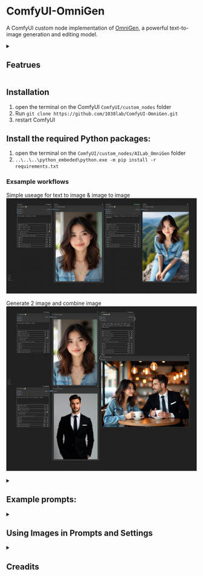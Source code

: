 # ComfyUI-OmniGen

A ComfyUI custom node implementation of [OmniGen](https://github.com/VectorSpaceLab/OmniGen), a powerful text-to-image generation and editing model.

<details>
<summary><h2>Featrues</h2></summary>
  
- Text-to-Image Generation
- Image Editing
- Support for Multiple Input Images
- Memory Optimization Options
- Flexible Image Size Control
</details>

## Installation
  1. open the terminal on the ComfyUI `ComfyUI/custom_nodes` folder
  2. Run `git clone https://github.com/1038lab/ComfyUI-OmniGen.git`
  3. restart ComfyUI

## Install the required Python packages:
  1. open the terminal on the `ComfyUI/custom_nodes/AILab_OmniGen` folder
  2. `..\..\..\python_embeded\python.exe -m pip install -r requirements.txt`

### Exsample workflows
Simple useage for text to image & image to image
![Simple useage for text to image & image to image](/Examples/omnigen_1.png)

Generate 2 image and combine image
![Simple useage for text to image & image to image](/Examples/omnigen_2a.png)


<details>
<summary><h2>Example prompts:</h2></summary>
  
| Prompt | Image_1 | Image_2 | Image_3 | Output |
| ------ | ------ | ------ | ------ | ------ |
| 20yo woman looking at viewer |  |  |  | <img src="/Examples/imgs/wm1.png" width="125"> |
| Transform `image_1` into an oil painting | <img src="/Examples/imgs/wm1.png" width="100"> |  |  | <img src="/Examples/imgs/wm1op.png" width="125"> |
| Transform `image_2` into an Anime | <img src="/Examples/imgs/m1.png" width="100"> |  |  | <img src="/Examples/imgs/m1a.png" width="125"> |
| the girl in `image_1` sitting on rock on top of the mountain. | <img src="/Examples/imgs/wm1.png" width="100"> |  |  | <img src="/Examples/imgs/wm1mt.png" width="125"> |
| A woman from `image_1` and a man from `image_2` are sitting across from each other at a cozy coffee shop, each holding a cup of coffee and engaging in conversation. | <img src="/Examples/imgs/wm1.png" width="100"> | <img src="/Examples/imgs/m1.png" width="100"> |  | <img src="/Examples/imgs/cs.png" width="300"> |
| Combine `image1` and `image2` in anime style. | <img src="/Examples/imgs/wm1.png" width="100"> | <img src="/Examples/imgs/m1.png" width="100"> |  | <img src="/Examples/imgs/anime.png" width="300"> |
</details>
<details>
<summary><h2>Using Images in Prompts and Settings</h2></summary>
  
You can reference input images in your prompt using either format:
- `<img><|image_1|>`,`</img><img><|image_2|></img>`,`<img><|image_3|></img>`
- `image_1`, `image_2`, `image_3`
- `image1`, `image2`, `image3`

## Usage
The node will automatically download required files on first use:
- OmniGen code from GitHub
- Model weights from Hugging Face (Shitao/OmniGen-v1)
  
### Input Parameters
- `prompt`: Text description of the desired image
- `num_inference_steps`: Number of denoising steps (default: 50)
- `guidance_scale`: Text guidance scale (default: 2.5)
- `img_guidance_scale`: Image guidance scale (default: 1.6)
- `max_input_image_size`: Maximum size for input images (default: 1024)
- `width/height`: Output image dimensions (default: 1024x1024)
- `seed`: Random seed for reproducibility

### Memory Optimization Options
- `separate_cfg_infer`: Separate inference process for different guidance (default: True)
- `offload_model`: Offload model to CPU to reduce memory usage (default: True)
- `use_input_image_size_as_output`: Match output size to input image (default: False) 

## Auto-Download Feature

The node includes automatic downloading of:
1. OmniGen code from GitHub repository
2. Model weights from Hugging Face

No manual file downloading is required. The node will handle everything automatically on first use.
</details>
<details>
<summary><h2>Creadits</h2></summary>

- Original OmniGen Model: [VectorSpaceLab/OmniGen](https://github.com/VectorSpaceLab/OmniGen)
- Model Weights: [Shitao/OmniGen-v1](https://huggingface.co/Shitao/OmniGen-v1)
</deatils>
